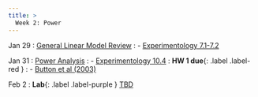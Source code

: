 ```yaml
---
title: >
  Week 2: Power
---
```


Jan 29 
: [General Linear Model Review](#) 
  : - [Experimentology 7.1-7.2](https://experimentology.io/007-models.html#regression-models)

Jan 31
: [Power Analysis](#)
  : - [Experimentology 10.4](https://experimentology.io/010-sampling.html#sample-size-planning)
: **HW 1 due**{: .label .label-red }
  : - [Button et al (2003)](https://www.ed.ac.uk/sites/default/files/atoms/files/nrn3475.pdf)

Feb 2
: **Lab**{: .label .label-purple } [TBD](#)
